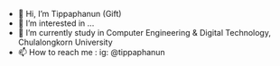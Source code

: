 - 👋 Hi, I’m Tippaphanun (Gift)
- 👀 I’m interested in ...
- 🌱 I’m currently study in Computer Engineering & Digital Technology, Chulalongkorn University
- 📫 How to reach me : ig: @tippaphanun

<!---
tippaphanun/tippaphanun is a ✨ special ✨ repository because its `README.md` (this file) appears on your GitHub profile.
You can click the Preview link to take a look at your changes.
--->
